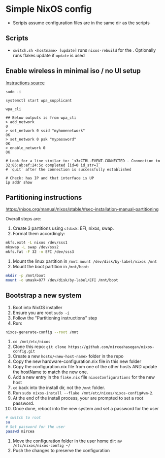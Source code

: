 # Simple NixOS config

- Scripts assume configuration files are in the same dir as the scripts

## Scripts

- `switch.sh <hostname> [update]` runs `nixos-rebuild` for the <hostname>.
  Optionally runs flakes update if `update` is used

## Enable wireless in minimal iso / no UI setup

[Instructions source](https://nixos.org/manual/nixos/stable/#sec-installation-manual-networking)

```
sudo -i

systemctl start wpa_supplicant

wpa_cli

## Below outputs is from wpa_cli
> add_network
0
> set_network 0 ssid "myhomenetwork"
OK
> set_network 0 psk "mypassword"
OK
> enable_network 0
OK

# Look for a line similar to: `<3>CTRL-EVENT-CONNECTED - Connection to 32:85:ab:ef:24:5c completed [id=0 id_str=]`
# `quit` after the connection is successfully established

# Check: has IP and that interface is UP
ip addr show
```

## Partitioning instructions

https://nixos.org/manual/nixos/stable/#sec-installation-manual-partitioning

Overall steps are:
1. Create 3 partitions using `cfdisk`: EFI, nixos, swap.
1. Format them accordingly:
```sh
mkfs.ext4 -L nixos /dev/sss1
mkswap -L swap /dev/sss2
mkfs.fat -F 32 -n EFI /dev/sss3
```
1. Mount the linux partition in `/mnt`: `mount /dev/disk/by-label/nixos /mnt`
1. Mount the boot partition in `/mnt/boot`:
```sh
mkdir -p /mnt/boot
mount -o umask=077 /dev/disk/by-label/EFI /mnt/boot
```

## Bootstrap a new system

1. Boot into NixOS installer
1. Ensure you are root `sudo -i`
1. Follow the "Partitioning instructions" step
1. Run:
```sh
nixos-generate-config --root /mnt
```
1. `cd /mnt/etc/nixos`
1. Clone this repo: `git clone https://github.com/mirceahasegan/nixos-config.git`
1. Create a new `hosts/<new-host-name>` folder in the repo
1. Copy the new hardware-configuration.nix file in this new folder
1. Copy the configuration.nix file from one of the other hosts AND update the hostName to match the new one.
1. Add a new entry in the `flake.nix` file `nixosConfigurations` for the new host
1. `cd` back into the install dir, not the `/mnt` folder.
1. Run `sudo nixos-install --flake /mnt/etc/nixos/nixos-config#vm-2`.
1. At the end of the install process, your are prompted to set a root password.
1. Once done, reboot into the new system and set a password for the user
```sh
# switch to root
su
# Set password for the user
passwd mircea
```
1. Move the configuration folder in the user home dir: `mv /etc/nixos/nixos-config ~/`
1. Push the changes to preserve the configuration
